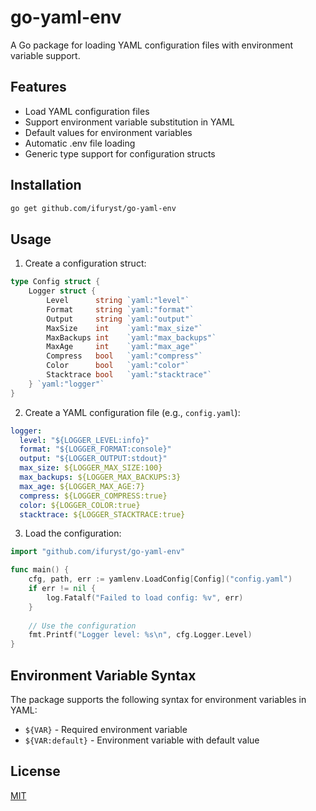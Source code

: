 # go-yaml-env

A Go package for loading YAML configuration files with environment variable support.

## Features

- Load YAML configuration files
- Support environment variable substitution in YAML
- Default values for environment variables
- Automatic .env file loading
- Generic type support for configuration structs

## Installation

```bash
go get github.com/ifuryst/go-yaml-env
```

## Usage

1. Create a configuration struct:

```go
type Config struct {
    Logger struct {
        Level      string `yaml:"level"`
        Format     string `yaml:"format"`
        Output     string `yaml:"output"`
        MaxSize    int    `yaml:"max_size"`
        MaxBackups int    `yaml:"max_backups"`
        MaxAge     int    `yaml:"max_age"`
        Compress   bool   `yaml:"compress"`
        Color      bool   `yaml:"color"`
        Stacktrace bool   `yaml:"stacktrace"`
    } `yaml:"logger"`
}
```

2. Create a YAML configuration file (e.g., `config.yaml`):

```yaml
logger:
  level: "${LOGGER_LEVEL:info}"
  format: "${LOGGER_FORMAT:console}"
  output: "${LOGGER_OUTPUT:stdout}"
  max_size: ${LOGGER_MAX_SIZE:100}
  max_backups: ${LOGGER_MAX_BACKUPS:3}
  max_age: ${LOGGER_MAX_AGE:7}
  compress: ${LOGGER_COMPRESS:true}
  color: ${LOGGER_COLOR:true}
  stacktrace: ${LOGGER_STACKTRACE:true}
```

3. Load the configuration:

```go
import "github.com/ifuryst/go-yaml-env"

func main() {
    cfg, path, err := yamlenv.LoadConfig[Config]("config.yaml")
    if err != nil {
        log.Fatalf("Failed to load config: %v", err)
    }
    
    // Use the configuration
    fmt.Printf("Logger level: %s\n", cfg.Logger.Level)
}
```

## Environment Variable Syntax

The package supports the following syntax for environment variables in YAML:

- `${VAR}` - Required environment variable
- `${VAR:default}` - Environment variable with default value

## License

[MIT](LICENSE)
